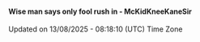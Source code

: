 #### Wise man says only fool rush in - McKidKneeKaneSir
Updated on 13/08/2025 - 08:18:10 (UTC) Time Zone

